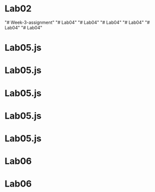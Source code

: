 # Lab02
"# Week-3-assignment" 
"# Lab04" 
"# Lab04" 
"# Lab04" 
"# Lab04" 
"# Lab04" 
"# Lab04" 
# Lab05.js
# Lab05.js
# Lab05.js
# Lab05.js
# Lab05.js
# Lab06
# Lab06
